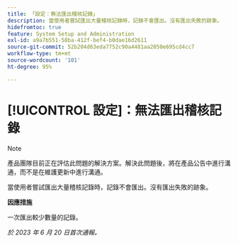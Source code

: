 ```yaml
---
title: 「設定：無法匯出稽核記錄」
description: 當使用者嘗試匯出大量稽核記錄時，記錄不會匯出。沒有匯出失敗的跡象。
hidefromtoc: true
feature: System Setup and Administration
exl-id: a9a7b551-58ba-412f-bef4-b0dae16d2611
source-git-commit: 52b204d63eda7752c90a4481aa2050e695cd4cc7
workflow-type: tm+mt
source-wordcount: '101'
ht-degree: 95%

---
```


# [!UICONTROL 設定]：無法匯出稽核記錄

>[!NOTE]
>
>產品團隊目前正在評估此問題的解決方案。解決此問題後，將在產品公告中進行溝通，而不是在維護更新中進行溝通。

當使用者嘗試匯出大量稽核記錄時，記錄不會匯出。沒有匯出失敗的跡象。

**因應措施**

一次匯出較少數量的記錄。

_於 2023 年 6 月 20 日首次通報。_
